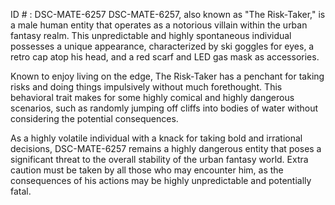 ID # : DSC-MATE-6257
DSC-MATE-6257, also known as "The Risk-Taker," is a male human entity that operates as a notorious villain within the urban fantasy realm. This unpredictable and highly spontaneous individual possesses a unique appearance, characterized by ski goggles for eyes, a retro cap atop his head, and a red scarf and LED gas mask as accessories.

Known to enjoy living on the edge, The Risk-Taker has a penchant for taking risks and doing things impulsively without much forethought. This behavioral trait makes for some highly comical and highly dangerous scenarios, such as randomly jumping off cliffs into bodies of water without considering the potential consequences.

As a highly volatile individual with a knack for taking bold and irrational decisions, DSC-MATE-6257 remains a highly dangerous entity that poses a significant threat to the overall stability of the urban fantasy world. Extra caution must be taken by all those who may encounter him, as the consequences of his actions may be highly unpredictable and potentially fatal.